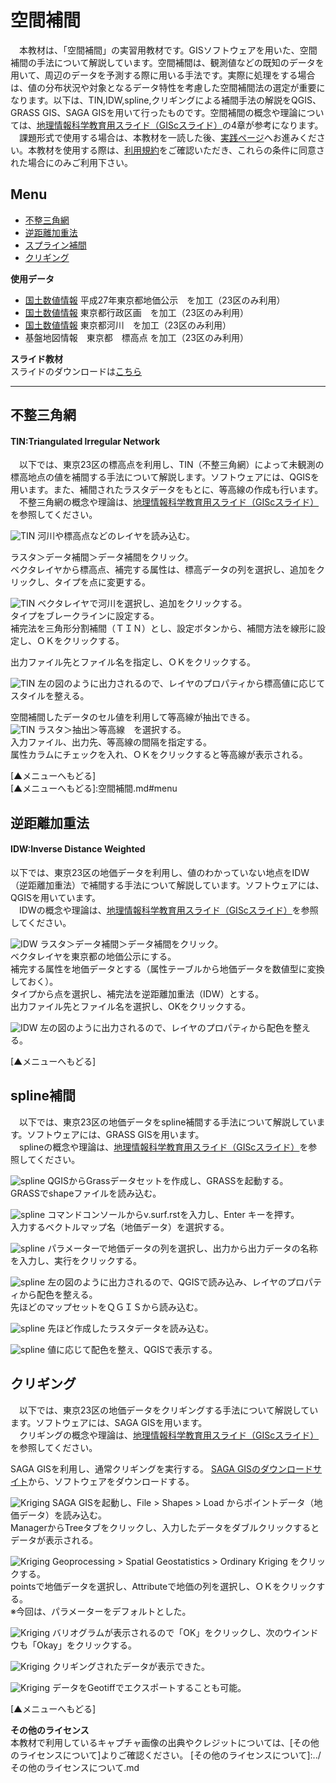 # 空間補間
　本教材は、「空間補間」の実習用教材です。GISソフトウェアを用いた、空間補間の手法について解説しています。空間補間は、観測値などの既知のデータを用いて、周辺のデータを予測する際に用いる手法です。実際に処理をする場合は、値の分布状況や対象となるデータ特性を考慮した空間補間法の選定が重要になります。以下は、TIN,IDW,spline,クリギングによる補間手法の解説をQGIS、GRASS GIS、SAGA GISを用いて行ったものです。空間補間の概念や理論については、[地理情報科学教育用スライド（GIScスライド）]の4章が参考になります。  
　課題形式で使用する場合は、本教材を一読した後、[実践ページ](../実習/実習ページ/空間補間.md)へお進みください。本教材を使用する際は、[利用規約]をご確認いただき、これらの条件に同意された場合にのみご利用下さい。


[地理情報科学教育用スライド（GIScスライド）]:http://curricula.csis.u-tokyo.ac.jp/slide/4.html
[利用規約]:../../../master/利用規約.md

**Menu**
------
* [不整三角網](#不整三角網)
* [逆距離加重法](#逆距離加重法)
* [スプライン補間](#スプライン補間)
* [クリギング](#クリギング)

**使用データ**
* [国土数値情報] 平成27年東京都地価公示　を加工（23区のみ利用）
* [国土数値情報] 東京都行政区画　を加工（23区のみ利用）
* [国土数値情報] 東京都河川　を加工（23区のみ利用）
* 基盤地図情報　東京都　標高点 を加工（23区のみ利用）

[国土数値情報]:http://nlftp.mlit.go.jp/ksj/index.html

**スライド教材**  
スライドのダウンロードは[こちら](../../../../raw/master/GISオープン教材/18_空間補間/空間補間.pptx)

----------

## 不整三角網 <a name="不整三角網"></a>
#### TIN:Triangulated lrregular Network
　以下では、東京23区の標高点を利用し、TIN（不整三角網）によって未観測の標高地点の値を補間する手法について解説します。ソフトウェアには、QGISを用います。また、補間されたラスタデータをもとに、等高線の作成も行います。  
　不整三角網の概念や理論は、[地理情報科学教育用スライド（GIScスライド）]を参照してください。


![TIN](pic/18pic_1.png)
河川や標高点などのレイヤを読み込む。  

ラスタ＞データ補間＞データ補間をクリック。  
ベクタレイヤから標高点、補完する属性は、標高データの列を選択し、追加をクリックし、タイプを点に変更する。

![TIN](pic/18pic_2.png)
ベクタレイヤで河川を選択し、追加をクリックする。  
タイプをブレークラインに設定する。  
補完法を三角形分割補間（ＴＩＮ）とし、設定ボタンから、補間方法を線形に設定し、ＯＫをクリックする。  

出力ファイル先とファイル名を指定し、ＯＫをクリックする。  

![TIN](pic/18pic_3.png)
左の図のように出力されるので、レイヤのプロパティから標高値に応じてスタイルを整える。  

空間補間したデータのセル値を利用して等高線が抽出できる。  
![TIN](pic/18pic_4.png)
ラスタ＞抽出＞等高線　を選択する。  
入力ファイル、出力先、等高線の間隔を指定する。  
属性カラムにチェックを入れ、ＯＫをクリックすると等高線が表示される。  

[▲メニューへもどる]  
[▲メニューへもどる]:空間補間.md#menu

## 逆距離加重法 <a name="逆距離加重法"></a>
#### IDW:Inverse Distance Weighted
以下では、東京23区の地価データを利用し、値のわかっていない地点をIDW（逆距離加重法）で補間する手法について解説しています。ソフトウェアには、QGISを用いています。  
　IDWの概念や理論は、[地理情報科学教育用スライド（GIScスライド）]を参照してください。  


![IDW](pic/18pic_5.png)
ラスタ＞データ補間＞データ補間をクリック。  
ベクタレイヤを東京都の地価公示にする。  
補完する属性を地価データとする（属性テーブルから地価データを数値型に変換しておく）。  
タイプから点を選択し、補完法を逆距離加重法（IDW）とする。  
出力ファイル先とファイル名を選択し、OKをクリックする。  

![IDW](pic/18pic_6.png)
左の図のように出力されるので、レイヤのプロパティから配色を整える。

[▲メニューへもどる]  

## spline補間 <a name="spline補間"></a>
　以下では、東京23区の地価データをspline補間する手法について解説しています。ソフトウェアには、GRASS GISを用います。  
　splineの概念や理論は、[地理情報科学教育用スライド（GIScスライド）]を参照してください。

![spline](pic/18pic_7.png)
QGISからGrassデータセットを作成し、GRASSを起動する。  
GRASSでshapeファイルを読み込む。  

![spline](pic/18pic_8.png)
コマンドコンソールからv.surf.rstを入力し、Enter キーを押す。  
入力するベクトルマップ名（地価データ）を選択する。

![spline](pic/18pic_9.png)
パラメーターで地価データの列を選択し、出力から出力データの名称を入力し、実行をクリックする。

![spline](pic/18pic_10.png)
左の図のように出力されるので、QGISで読み込み、レイヤのプロパティから配色を整える。  
先ほどのマップセットをＱＧＩＳから読み込む。

![spline](pic/18pic_11.png)
先ほど作成したラスタデータを読み込む。

![spline](pic/18pic_12.png)
値に応じて配色を整え、QGISで表示する。

## クリギング<a name="クリギング"></a>
　以下では、東京23区の地価データをクリギングする手法について解説しています。ソフトウェアには、SAGA GISを用います。  
　クリギングの概念や理論は、[地理情報科学教育用スライド（GIScスライド）]を参照してください。

SAGA GISを利用し、通常クリギングを実行する。
[SAGA GISのダウンロードサイト](https://sourceforge.net/projects/saga-gis/files/)から、ソフトウェアをダウンロードする。

![Kriging](pic/18pic_13.png)
SAGA GISを起動し、File > Shapes > Load からポイントデータ（地価データ）を読み込む。  
ManagerからTreeタブをクリックし、入力したデータをダブルクリックするとデータが表示される。  

![Kriging](pic/18pic_14.png)
Geoprocessing > Spatial Geostatistics > Ordinary Kriging をクリックする。  
pointsで地価データを選択し、Attributeで地価の列を選択し、ＯＫをクリックする。  
※今回は、パラメーターをデフォルトとした。

![Kriging](pic/18pic_15.png)
バリオグラムが表示されるので「OK」をクリックし、次のウインドウも「Okay」をクリックする。

![Kriging](pic/18pic_16.png)
クリギングされたデータが表示できた。

![Kriging](pic/18pic_17.png)
データをGeotiffでエクスポートすることも可能。


[▲メニューへもどる]  

**その他のライセンス**  
本教材で利用しているキャプチャ画像の出典やクレジットについては、[その他のライセンスについて]よりご確認ください。
[その他のライセンスについて]:../その他のライセンスについて.md
